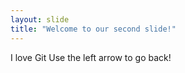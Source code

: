```yaml
---
layout: slide
title: "Welcome to our second slide!"
---
```

I love Git
Use the left arrow to go back!
